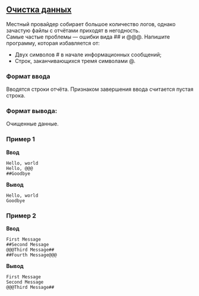 ## [Очистка данных](../../../solutions/3.1/31_d.py)

Местный провайдер собирает большое количество логов, однако зачастую файлы с отчётами приходят в негодность.\
Самые частые проблемы — ошибки вида ## и @@@.
Напишите программу, которая избавляется от:

- Двух символов # в начале информационных сообщений;
- Строк, заканчивающихся тремя символами @.

### Формат ввода

Вводятся строки отчёта. Признаком завершения ввода считается пустая строка.

### Формат вывода:

Очищенные данные.

### Пример 1

**Ввод**
```plaintext
Hello, world
Hello, @@@
##Goodbye

```

**Вывод**
```plaintext
Hello, world
Goodbye
```

### Пример 2

**Ввод**
```plaintext
First Message
##Second Message
@@@Third Message##
##Fourth Message@@@

```

**Вывод**
```plaintext
First Message
Second Message
@@@Third Message##
```